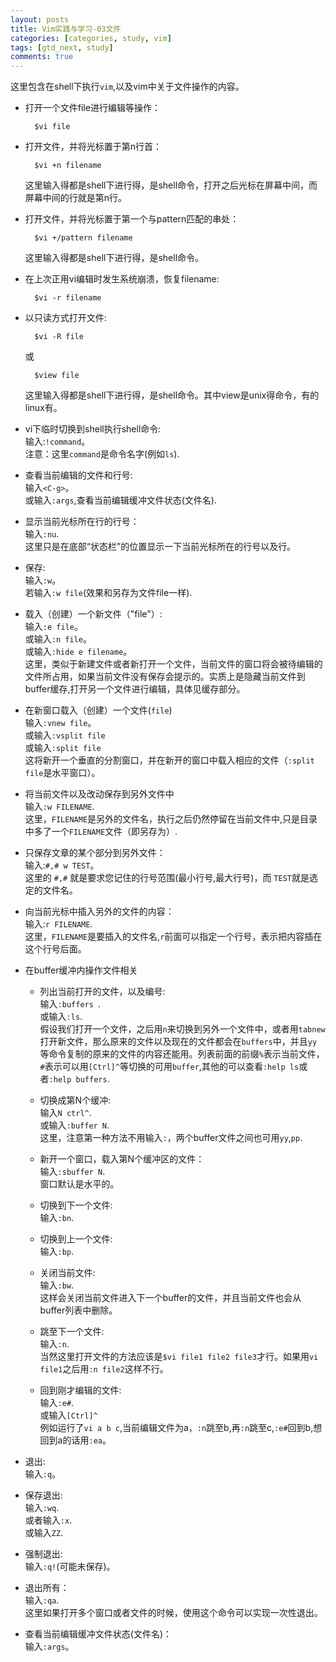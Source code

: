 ```yaml
---
layout: posts
title: Vim实践与学习-03文件
categories: [categories, study, vim]
tags: [gtd_next, study]
comments: true
---
```


这里包含在shell下执行`vim`,以及vim中关于文件操作的内容。


* 打开一个文件file进行编辑等操作：

        $vi file

* 打开文件，并将光标置于第n行首：

        $vi +n filename
    这里输入得都是shell下进行得，是shell命令，打开之后光标在屏幕中间，而屏幕中间的行就是第n行。

* 打开文件，并将光标置于第一个与pattern匹配的串处：

        $vi +/pattern filename
    这里输入得都是shell下进行得，是shell命令。

* 在上次正用vi编辑时发生系统崩溃，恢复filename:

        $vi -r filename 

* 以只读方式打开文件:

        $vi -R file
    或

        $view file
    这里输入得都是shell下进行得，是shell命令。其中view是unix得命令，有的linux有。

* vi下临时切换到shell执行shell命令:  
    输入:`!command`。  
    注意：这里`command`是命令名字(例如`ls`).

* 查看当前编辑的文件和行号:  
    输入`<C-g>`。  
    或输入`:args`,查看当前编辑缓冲文件状态(文件名).

* 显示当前光标所在行的行号：  
    输入`:nu`.  
    这里只是在底部“状态栏”的位置显示一下当前光标所在的行号以及行。

* 保存:  
    输入`:w`。  
    若输入`:w file`(效果和另存为文件file一样).

* 载入（创建）一个新文件（"file"）:  
    输入`:e file`。  
    或输入`:n file`。  
    或输入`:hide e filename`。   
    这里，类似于新建文件或者新打开一个文件，当前文件的窗口将会被待编辑的文件所占用，如果当前文件没有保存会提示的。实质上是隐藏当前文件到buffer缓存,打开另一个文件进行编辑，具体见缓存部分。

* 在新窗口载入（创建）一个文件(`file`)  
    输入`:vnew file`。  
    或输入`:vsplit file`  
    或输入`:split file`  
    这将新开一个垂直的分割窗口，并在新开的窗口中载入相应的文件（`:split file`是水平窗口）。

* 将当前文件以及改动保存到另外文件中  
    输入`:w FILENAME`.  
    这里，`FILENAME`是另外的文件名，执行之后仍然停留在当前文件中,只是目录中多了一个`FILENAME`文件（即另存为）.

* 只保存文章的某个部分到另外文件：  
    输入:`#,# w TEST`。  
    这里的 `#,#` 就是要求您记住的行号范围(最小行号,最大行号)，而 `TEST`就是选定的文件名。

* 向当前光标中插入另外的文件的内容：  
    输入:`r FILENAME`.  
    这里，`FILENAME`是要插入的文件名,`r`前面可以指定一个行号，表示把内容插在这个行号后面。

* 在buffer缓冲内操作文件相关  
    + 列出当前打开的文件，以及编号:  
        输入`:buffers `.  
        或输入`:ls`.  
        假设我们打开一个文件，之后用`n`来切换到另外一个文件中，或者用`tabnew`打开新文件，那么原来的文件以及现在的文件都会在`buffers`中，并且`yy`等命令复制的原来的文件的内容还能用。列表前面的前缀`%`表示当前文件，`#`表示可以用`[Ctrl]^`等切换的可用`buffer`,其他的可以查看`:help ls`或者`:help buffers`.

    + 切换成第N个缓冲:  
        输入`N ctrl^`.  
        或输入`:buffer N`.  
        这里，注意第一种方法不用输入`:`，两个buffer文件之间也可用`yy`,`pp`.  

    + 新开一个窗口，载入第N个缓冲区的文件：  
        输入`:sbuffer N`.  
        窗口默认是水平的。  

    + 切换到下一个文件:  
        输入`:bn`.  

    + 切换到上一个文件:  
        输入`:bp`.  

    + 关闭当前文件:  
        输入`:bw`.  
        这样会关闭当前文件进入下一个buffer的文件，并且当前文件也会从buffer列表中删除。

    + 跳至下一个文件:  
        输入`:n`.  
        当然这里打开文件的方法应该是`$vi file1 file2 file3`才行。如果用`vi file1`之后用`:n file2`这样不行。

    + 回到刚才编辑的文件:  
        输入`:e#`.  
        或输入`[Ctrl]^`  
        例如运行了`vi a b c`,当前编辑文件为a，`:n`跳至b,再`:n`跳至c,`:e#`回到b,想回到a的话用`:ea`。  

* 退出:  
    输入`:q`。

* 保存退出:  
    输入`:wq`.  
    或者输入`:x`.  
    或输入`ZZ`.

* 强制退出:  
    输入`:q!`(可能未保存)。

* 退出所有：  
    输入`:qa`.  
    这里如果打开多个窗口或者文件的时候，使用这个命令可以实现一次性退出。

* 查看当前编辑缓冲文件状态(文件名)：  
    输入`:args`。
